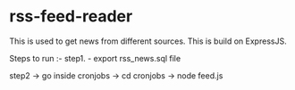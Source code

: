 # rss-feed-reader
This is used to get news from different sources. This is build on ExpressJS.

Steps to run :-
step1. - export rss_news.sql file

step2 -> go inside cronjobs 
      ->  cd cronjobs
      ->  node feed.js

